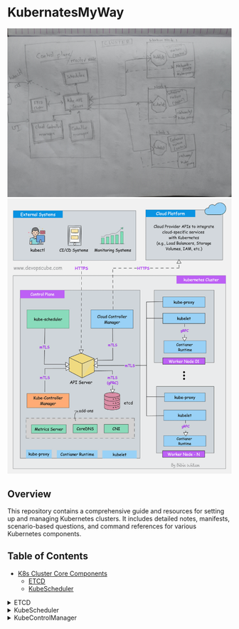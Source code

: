 # KubernatesMyWay

![Architecture of Kubernetes Hand Draw](Images/K8sArchitectureDrawn.jpg)
![Architecture of Kubernetes Internet](Images/k8sarchitecture2.jpg)

## Overview

This repository contains a comprehensive guide and resources for setting up and managing Kubernetes clusters. It includes detailed notes, manifests, scenario-based questions, and command references for various Kubernetes components.

## Table of Contents

- [K8s Cluster Core Components](#k8s-cluster-core-components)
  - [ETCD](#ETCD)
  - [KubeScheduler](#KubeSchedulers)

<details>
  <summary>ETCD</summary>

  - [ETCD Notes](ClusterCoreComponents/ControlPlane/ETCD/Notes.md)
  - [ETCD Manifest](ClusterCoreComponents/ControlPlane/ETCD/Manifest.yaml)
  - [ETCD Scenario Based Questions](ClusterCoreComponents/ControlPlane/ETCD/ExamQuestions.md)
  - [ETCD Commands](ClusterCoreComponents/ControlPlane/ETCD/commands.sh)

</details>

<details>
  <summary>KubeScheduler</summary>

  - [KubeScheduler Notes](ClusterCoreComponents/ControlPlane/KubeScheduler/Notes.md)
  - [KubeScheduler Manifest](ClusterCoreComponents/ControlPlane/KubeScheduler/Manifest.yaml)
  - [KubeScheduler Scenario Based Questions](ClusterCoreComponents/ControlPlane/KubeScheduler/ExamQuestions.md)
  - [KubeScheduler Commands](ClusterCoreComponents/ControlPlane/KubeScheduler/commands.sh)

</details>

<details>
  <summary>KubeControlManager</summary>

  - [KubeControlManager Notes](ClusterCoreComponents/ControlPlane/KubeControlManager/Notes.md)
  - [KubeControlManager Manifest](ClusterCoreComponents/ControlPlane/KubeControlManager/Manifest.yaml)
  - [KubeControlManager Scenario Based Questions](ClusterCoreComponents/ControlPlane/KubeControlManager/ExamQuestions.md)
  - [KubeControlManager Commands](ClusterCoreComponents/ControlPlane/KubeControlManager/commands.sh)

</details>